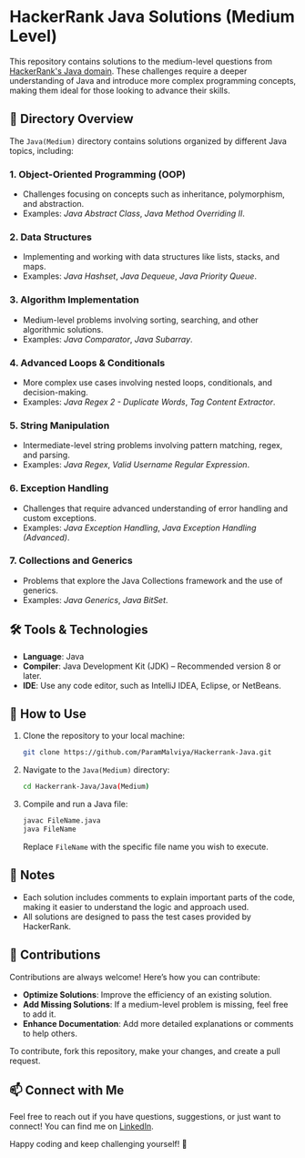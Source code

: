 # HackerRank Java Solutions (Medium Level)

This repository contains solutions to the medium-level questions from [HackerRank's Java domain](https://www.hackerrank.com/domains/java?badge_type=java&filters%5Bdifficulty%5D%5B%5D=medium). These challenges require a deeper understanding of Java and introduce more complex programming concepts, making them ideal for those looking to advance their skills.

## 📂 Directory Overview

The `Java(Medium)` directory contains solutions organized by different Java topics, including:

### 1. **Object-Oriented Programming (OOP)**
   - Challenges focusing on concepts such as inheritance, polymorphism, and abstraction.
   - Examples: *Java Abstract Class*, *Java Method Overriding II*.

### 2. **Data Structures**
   - Implementing and working with data structures like lists, stacks, and maps.
   - Examples: *Java Hashset*, *Java Dequeue*, *Java Priority Queue*.

### 3. **Algorithm Implementation**
   - Medium-level problems involving sorting, searching, and other algorithmic solutions.
   - Examples: *Java Comparator*, *Java Subarray*.

### 4. **Advanced Loops & Conditionals**
   - More complex use cases involving nested loops, conditionals, and decision-making.
   - Examples: *Java Regex 2 - Duplicate Words*, *Tag Content Extractor*.

### 5. **String Manipulation**
   - Intermediate-level string problems involving pattern matching, regex, and parsing.
   - Examples: *Java Regex*, *Valid Username Regular Expression*.

### 6. **Exception Handling**
   - Challenges that require advanced understanding of error handling and custom exceptions.
   - Examples: *Java Exception Handling*, *Java Exception Handling (Advanced)*.

### 7. **Collections and Generics**
   - Problems that explore the Java Collections framework and the use of generics.
   - Examples: *Java Generics*, *Java BitSet*.

## 🛠️ Tools & Technologies

- **Language**: Java
- **Compiler**: Java Development Kit (JDK) – Recommended version 8 or later.
- **IDE**: Use any code editor, such as IntelliJ IDEA, Eclipse, or NetBeans.

## 🚀 How to Use

1. Clone the repository to your local machine:
   ```bash
   git clone https://github.com/ParamMalviya/Hackerrank-Java.git
   ```
2. Navigate to the `Java(Medium)` directory:
   ```bash
   cd Hackerrank-Java/Java(Medium)
   ```
3. Compile and run a Java file:
   ```bash
   javac FileName.java
   java FileName
   ```
   Replace `FileName` with the specific file name you wish to execute.

## 📝 Notes

- Each solution includes comments to explain important parts of the code, making it easier to understand the logic and approach used.
- All solutions are designed to pass the test cases provided by HackerRank.

## 🤝 Contributions

Contributions are always welcome! Here’s how you can contribute:

- **Optimize Solutions**: Improve the efficiency of an existing solution.
- **Add Missing Solutions**: If a medium-level problem is missing, feel free to add it.
- **Enhance Documentation**: Add more detailed explanations or comments to help others.

To contribute, fork this repository, make your changes, and create a pull request.

## 📫 Connect with Me

Feel free to reach out if you have questions, suggestions, or just want to connect! You can find me on [LinkedIn](https://www.linkedin.com/in/param-malviya/).

Happy coding and keep challenging yourself! 🚀

